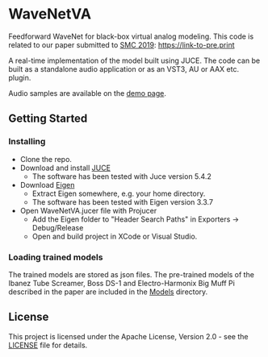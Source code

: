 # WaveNetVA

Feedforward WaveNet for black-box virtual analog modeling. This code is related to our paper submitted to [SMC 2019](http://smc2019.uma.es/): https://link-to-pre.print

A real-time implementation of the model built using JUCE. The code can be built as a standalone audio application or as an VST3, AU or AAX etc. plugin.

Audio samples are available on the [demo page](http://research.spa.aalto.fi/publications/papers/smc19-black-box/).

## Getting Started

### Installing

* Clone the repo.
* Download and install [JUCE](https://juce.com/)
  * The software has been tested with Juce version 5.4.2
* Download [Eigen](http://eigen.tuxfamily.org)
  * Extract Eigen somewhere, e.g. your home directory.
  * The software has been tested with Eigen version 3.3.7
* Open WaveNetVA.jucer file with Projucer
  * Add the Eigen folder to "Header Search Paths" in Exporters -> Debug/Release
  * Open and build project in XCode or Visual Studio.

### Loading trained models

The trained models are stored as json files. The pre-trained models of the Ibanez Tube Screamer, Boss DS-1 and Electro-Harmonix Big Muff Pi described in the paper are included in the [Models](Models) directory.

## License
This project is licensed under the Apache License, Version 2.0 - see the [LICENSE](LICENSE) file for details.

